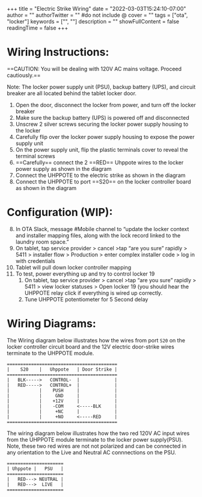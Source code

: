 +++
title = "Electric Strike Wiring"
date = "2022-03-03T15:24:10-07:00"
author = ""
authorTwitter = "" #do not include @
cover = ""
tags = ["ota", "locker"]
keywords = ["", ""]
description = ""
showFullContent = false
readingTime = false
+++

# Wiring Instructions:  

==CAUTION: You will be dealing with 120V AC mains voltage. Proceed cautiously.==  

Note: The locker power supply unit (PSU), backup battery (UPS), and circuit breaker are all located behind the tablet locker door.

1. Open the door, disconnect the locker from power, and turn off the locker breaker 
2. Make sure the backup battery (UPS) is powered off and disconnected
3. Unscrew 2 silver screws securing the locker power supply housing to the locker
4. Carefully flip over the locker power supply housing to expose the power supply unit
5. On the power supply unit, flip the plastic terminals cover to reveal the terminal screws
6. ==Carefully== connect the 2 ==RED== Uhppote wires to the locker power supply as shown in the diagram
7. Connect the UHPPOTE to the electric strike as shown in the diagram
8. Connect the UHPPOTE to port ==S20== on the locker controller board as shown in the diagram

# Configuration (WIP):  

8. In OTA Slack, message #Mobile channel to “update the locker context and installer mapping files, along with the lock record linked to the laundry room space.” 
9. On tablet, tap service provider > cancel >tap “are you sure” rapidly > 5411 > installer flow > Production > enter complex installer code > log in with credentials
10. Tablet will pull down locker controller mapping
11. To test, power everything up and try to control locker 19 
    1. On tablet, tap service provider > cancel >tap “are you sure” rapidly > 5411 > view locker statuses > Open locker 19 (you should hear the UHPPOTE relay click if everything is wired up correctly. 
    2. Tune UHPPOTE potentiometer for 5 Second delay

# Wiring Diagrams:  

The Wiring diagram below illustrates how the wires from port `S20` on the locker controller circuit board and the 12V electric door-strike wires terminate to the UHPPOTE module.

```
=========================================
|    S20    |   Uhppote   | Door Strike |
=========================================
|   BLK----->   CONTROL-  |             |
|   RED----->   CONTROL+  |             |
|           |    PUSH     |             |
|           |     GND     |             |
|           |    +12V     |             |
|           |    -COM     <-----BLK     |
|           |     +NC     |             |
|           |     +NO     <-----RED     |
=========================================
```

The wiring diagram below illustrates how the two red 120V AC input wires from the UHPPOTE module terminate to the locker power supply(PSU). Note, these two red wires are not not polarized and can be connected in any orientation to the Live and Neutral AC connnections on the PSU.

```
=====================
| Uhppote |   PSU   |
=====================
|   RED---> NEUTRAL |
|   RED--->  LIVE   |
=====================
```